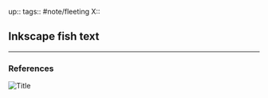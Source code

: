 up::
tags:: #note/fleeting 
X:: 

## Inkscape fish text



---

### References

![Title](https://youtu.be/l3BHcregNUs)